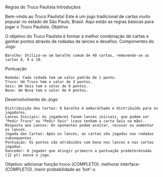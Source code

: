 Regras do Truco Paulista
Introduçãos

Bem-vindo ao Truco Paulista! Este é um jogo tradicional de cartas muito popular no estado de São Paulo, Brasil. Aqui estão as regras básicas para jogar o Truco Paulista.
Objetivo

O objetivo do Truco Paulista é formar a melhor combinação de cartas e ganhar pontos através de rodadas de lances e desafios.
Componentes do Jogo

    Baralho: Utiliza-se um baralho comum de 40 cartas, removendo-se as cartas 8, 9 e 10.

Pontuação

    Rodada: Cada rodada tem um valor padrão de 1 ponto.
    Truco: Um Truco tem o valor de 3 pontos.
    Seis: Um Seis tem o valor de 6 pontos.
    Nove: Um Nove tem o valor de 9 pontos.

Desenvolvimento do Jogo

    Distribuição das Cartas: O baralho é embaralhado e distribuído para os jogadores.
    Lances Iniciais: Os jogadores fazem lances iniciais, que podem ser "Pedir Truco" ou "Pedir Seis" (caso tenham a carta Seis na mão).
    Resposta aos Lances: Os oponentes podem aceitar, recusar ou aumentar os lances.
    Jogada das Cartas: Após os lances, as cartas são jogadas nas rodadas subsequentes.
    Pontuação: Os pontos são atribuídos com base nos lances e nas cartas jogadas.
    Vencedor: O jogador que atingir primeiro a pontuação predeterminada (12 pt) vence o jogo.

Objetivo:
       adicionar função truco-(COMPLETO).
       melhorar interface-(COMPLETO).
       insirir probabilidade ao 'bot'-x.
   
